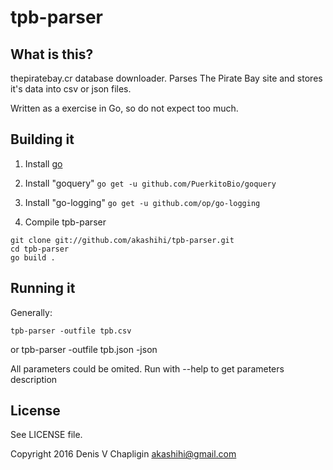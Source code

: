 # tpb-parser

## What is this?

thepiratebay.cr database downloader. Parses The Pirate Bay site and stores it's data into csv or json files.

Written as a exercise in Go, so do not expect too much.

## Building it

1. Install [go](http://golang.org/doc/install)

2. Install "goquery" `go get -u github.com/PuerkitoBio/goquery`

2. Install "go-logging" `go get -u github.com/op/go-logging`

4. Compile tpb-parser
```
git clone git://github.com/akashihi/tpb-parser.git
cd tpb-parser
go build .
```

## Running it

Generally:

    tpb-parser -outfile tpb.csv
or
    tpb-parser -outfile tpb.json -json

All parameters could be omited. Run with --help to get parameters description

## License

See LICENSE file.

Copyright 2016 Denis V Chapligin <akashihi@gmail.com>
